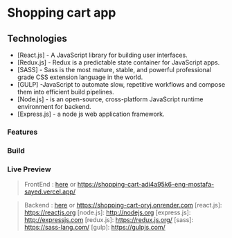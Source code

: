 # Shopping cart app

## Technologies

- [React.js] - A JavaScript library for building user interfaces.
- [Redux.js] - Redux is a predictable state container for JavaScript apps.
- [SASS] - Sass is the most mature, stable, and powerful professional grade CSS extension language in the world.
- [GULP] -JavaScript to automate slow, repetitive workflows and compose them into efficient build pipelines.
- [Node.js] - is an open-source, cross-platform JavaScript runtime environment for backend.
- [Express.js] - a node js web application framework.

### Features

### Build

### Live Preview

> FrontEnd : [here](https://shopping-cart-adi4a95k6-eng-mostafa-sayed.vercel.app/) or https://shopping-cart-adi4a95k6-eng-mostafa-sayed.vercel.app/

> Backend : [here](https://shopping-cart-oryj.onrender.com) or https://shopping-cart-oryj.onrender.com
> [react.js]: https://reactjs.org
> [node.js]: http://nodejs.org
> [express.js]: http://expressjs.com
> [redux.js]: https://redux.js.org/
> [sass]: https://sass-lang.com/
> [gulp]: https://gulpjs.com/
